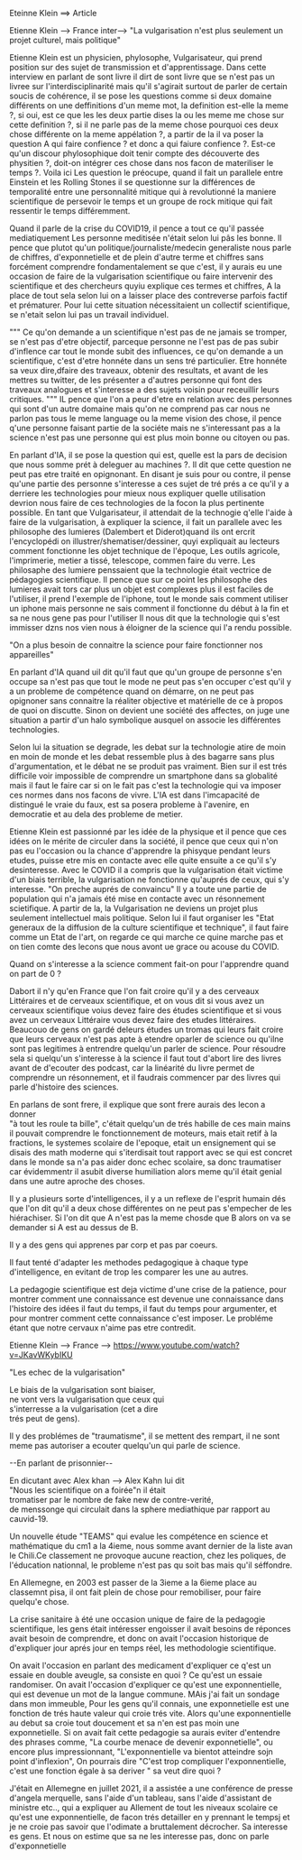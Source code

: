 



Eteinne Klein ==> Article


Etienne Klein --> France inter--> "La vulgarisation n'est plus seulement un projet culturel, mais politique"


Etienne Klein est un physicien, phylosophe, Vulgarisateur, qui prend 
position sur des sujet de transmission et d'apprentissage.
Dans cette interview en parlant de sont livre il dirt de sont livre 
que se n'est pas un livree sur l'interdisciplinarité mais qu'il 
s'agirait surtout de parler de certain soucis de cohérence, il se 
pose les questions comme si deux domaine différents on une deffinitions 
d'un meme mot, la definition est-elle la meme ?, si oui, est ce que les 
les deux partie dises la ou les meme me chose sur cette definition ?, 
si il ne parle pas de la meme chose pourquoi ces deux chose différente on
la meme appélation ?, a partir de la il va poser la question A 
qui faire confience ? et donc a qui faiure confience ?.
Est-ce qu'un discour phylosophique doit tenir compte des découverte des
physitien ?, doit-on intégrer ces chose dans nos facon de materiliser 
le temps ?. 
Voila ici Les question le préocupe, quand il fait un parallele entre 
Einstein et les Rolling Stones il se questionne sur la différences de 
temporalité entre une personnalité mitique qui à revolutionné la maniere 
scientifique de persevoir le temps et un groupe de rock mitique qui fait 
ressentir le temps différemment. 

Quand il parle de la crise du COVID19, il pence a tout ce qu'il passée 
mediatiquement Les personne meditisée n'était selon lui pâs les bonne. 
Il pence que plutot qu'un politique/journaliste/medecin generaliste nous 
parle de chiffres, d'exponnetielle et de plein d'autre terme et chiffres 
sans forcément comprendre fondamentalement se que c'est, il y aurais eu 
une occasion de faire de la vulgarisation scientifique ou faire intervenir 
des scientifique et des chercheurs quyiu explique ces termes et chiffres, 
A la place de tout sela selon lui on a laisser place des contreverse parfois 
factif et prématurer.
Pour lui cette situation nécessitaient un collectif scientifique, se n'etait 
selon lui pas un travail individuel. 

"""
Ce qu'on demande a un scientifique n'est 
pas de ne jamais se tromper, se n'est pas d'etre objectif, parceque personne 
ne l'est pas de pas subir d'inflence car tout le monde subit des influences, 
ce qu'on demande a un scientifique, c'est d'etre honnéte dans un sens tré 
particulier.
Etre honnéte sa veux dire,dfaire des traveaux, obtenir des resultats, et avant
de les mettres su twitter, de les présenter a d'autres personne qui font des 
traveaux analogues et s'interesse a des sujets voisin pour receuillir leurs 
critiques.
"""
IL pence que l'on a peur d'etre en relation avec des personnes qui sont d'un 
autre domaine mais qu'on ne comprend pas car nous ne parlon pas tous le meme 
language ou la meme vision des chose, il pence q'une personne faisant partie 
de la sociéte mais ne s'interessant pas a la science n'est pas une personne 
qui est plus moin bonne ou citoyen ou pas.

En parlant d'IA, il se pose la question qui est, quelle est la pars de 
decision que nous somme prét à deleguer au machines ?.
Il dit que cette question ne peut pas etre traité en opignonant.
En disant je suis pour ou contre, il pense qu'une partie des personne 
s'interesse a ces sujet de tré prés a ce qu'il y a derriere les technologies 
pour mieux nous expliquer quelle utilisation devrion nous faire de ces 
technologies de la focon la plus pertinente possible.
En tant que Vulgarisateur, il attendait de la technogie q'elle l'aide à 
faire de la vulgarisation, à expliquer la science, il fait un parallele 
avec les philosophe des lumieres (Dalembert et Diderot)quand ils ont ercrit 
l'encyclopédi on illustrer/shematiser/dessiner, quyi expliquait au lecteurs
comment fonctionne les objet technique de l'époque, Les outils agricole, 
l'imprimerie, metier a tissé, telescope, commen faire du verre.
Les philosaphe des lumiere penssaient que la technologie était vectrice de 
pédagogies scientifique.
Il pence que sur ce point les philosophe des lumieres avait tors car plus un 
objet est complexes plus il est faciles de l'utiliser, il prend l'exemple de 
l'iphone, tout le monde sais comment utiliser un iphone mais personne ne sais 
comment il fonctionne du début à la fin et sa ne nous gene pas pour l'utiliser 
Il nous dit que la technologie qui s'est immisser dzns nos vien nous à éloigner 
de la science qui l'a rendu possible. 

"On a plus besoin de connaitre la science pour faire fonctionner nos appareilles"

En parlant d'IA quand uil dit qu'il faut que qu'un groupe de personne s'en occupe
sa n'est pas que tout le mode ne peut pas s'en occuper c'est qu'il y a un probleme
de compétence quand on démarre, on ne peut pas opignoner sans connaitre la réaliter 
objective et matérielle de ce à propos de quoi on discutte.
Sinon on devient une société des affectes, on juge une situation a partir d'un halo 
symbolique ausquel on associe les différentes technologies.

Selon lui la situation se degrade, les debat sur la technologie atire de moin en 
moin de monde et les debat ressemble plus à des bagarre sans plus d'argumentation, 
et le débat ne se produit pas vraiment.
Bien sur il est trés difficile voir impossible de comprendre un smartphone dans sa 
globalité mais il faut le faire car si on le fait pas c'est la technologie qui va 
imposer ces normes dans nos facons de vivre.
L'IA est dans l'imcapacité de distingué le vraie du faux, est sa posera probleme à 
l'avenire, en democratie et au dela des probleme de metier.

Etienne Klein est passionné par les idée de la physique et il pence que ces idées 
on le mérite de circuler dans la société, il pence que ceux qui n'on pas eu l'occasion 
ou la chance d'apprendre la phisyque pendant leurs etudes, puisse etre mis en contacte 
avec elle quite ensuite a ce qu'il s'y desinteresse.
Avec le COVID il a compris que la vulgarisation était victime d'un biais terrible, la 
vulgarisation ne fonctionne qu'auprés de ceux, qui s'y interesse.
"On preche auprés de convaincu"
Il y a toute une partie de population qui n'a jamais été mise en contacte avec un 
résonnement scietifique.
A partir de la, la Vulgarisation ne deviens un projet plus seulement intellectuel mais 
politique.
Selon lui il faut organiser les "Etat generaux de la diffusion de la culture scientifique 
et technique", il faut faire comme un Etat de l'art, on regarde ce qui marche ce quine 
marche pas et on tien comte des lecons que nous avont ue grace ou acouse du COVID.


Quand on s'interesse a la science comment fait-on pour l'apprendre quand on part de 0 ? 

Dabort il n'y qu'en France que l'on fait croire qu'il y a des cerveaux Littéraires et 
de cerveaux scientifique, et on vous dit si vous avez un cerveaux scientifique voius 
devez faire des études scientifique et si vous avez un cerveaux Littéraire vous devez 
faire des etudes littéraires.
Beaucouo de gens on gardé deleurs études un tromas qui leurs fait croire que leurs 
cerveaux n'est pas apte à etendre oparler de science ou qu'ilne sont pas legitimes
à entrendre quelqu'un parler de science.
Pour résoudre sela si quelqu'un s'interesse à la science il faut tout d'abort lire 
des livres avant de d'ecouter des podcast, car la linéarité du livre permet de 
comprendre un résonnement, et il faudrais commencer par des livres qui parle d'histoire 
des sciences.

En parlans de sont frere, il explique que sont frere aurais des lecon a donner  
"à tout les roule ta bille", c'était quelqu'un de trés habille de ces main mains il 
pouvait comprendre le fonctionnement de moteurs, mais etait retif à la fractions, le 
systemes scolaire de l'epoque, etait un ensignement qui se disais des math moderne
qui s'iterdisait tout rapport avec se qui est concret dans le monde sa n'a pas aider 
donc echec scolaire, sa donc traumatiser car évidemmentr il asubit diverse humiliation 
alors meme qu'il était genial dans une autre aproche des choses. 

Il y a plusieurs sorte d'intelligences, il y a un reflexe de l'esprit humain dés que 
l'on dit qu'il a deux chose différentes on ne peut pas s'empecher de les hiérachiser.
Si l'on dit que A n'est pas la meme chosde que B alors on va se demander si A est au 
dessus de B.

Il y a des gens qui apprenes par corp et pas par coeurs.

Il faut tenté d'adapter les methodes pedagogique à chaque type d'intelligence, en 
evitant de trop les comparer les une au autres. 

La pedagogie scientifique est deja victime d'une crise de la patience, pour montrer
comment une connaissance est devenue une connaissance dans l'histoire des idées il 
faut du temps, il faut du temps pour argumenter, et pour montrer comment cette 
connaissance c'est imposer. Le probléme étant que notre cervaux n'aime pas etre 
contredit.







Etienne Klein --> France --> https://www.youtube.com/watch?v=JKavWKybIKU



"Les echec de la vulgarisation"


Le biais de la vulgarisation sont biaiser,  
ne vont vers la vulgarisation que ceux qui  
s'interresse a la vulgarisation (cet a dire  
trés peut de gens).  
  
Il y des problémes de "traumatisme", il se mettent des rempart, il ne sont meme pas autoriser a ecouter quelqu'un qui parle de science.

--En parlant de prisonnier--


En dicutant avec Alex khan --> Alex Kahn lui dit  
"Nous les scientifique on a foirée"n il était  
tromatiser par le nombre de fake new de contre-verité,  
de menssonge qui circulait dans la sphere mediathique 
par rapport au cauvid-19.

Un nouvelle étude "TEAMS" qui evalue les compétence en 
science et mathématique du cm1 a la 4ieme, nous somme 
avant dernier de la liste avan le Chili.Ce classement 
ne provoque aucune reaction, chez les poliques, de 
l'éducation nationnal, le probleme n'est pas qu soit 
bas mais qu'il séffondre.  

En Allemegne, en 2003 est passer de la 3ieme a la 6ieme 
place au classemnt pisa, il ont fait plein de chose pour 
remobiliser, pour faire quelqu'e chose.

La crise sanitaire à été une occasion unique de faire de 
la pedagogie scientifique, les gens était intéresser engoisser 
il avait besoins de réponces avait besoin de comprendre, et 
donc on avait l'occasion historique de d'expliquer jour aprés 
jour en temps réel, les methodologie scientifique.

On avait l'occasion en parlant des medicament d'expliquer 
ce q'est un essaie en double aveugle, sa consiste en quoi ?
Ce qu'est un essaie randomiser.
On avait l'occasion d'expliquer ce qu'est une exponnentielle,
qui est devenue un mot de la langue commune.
MAis j'ai fait un sondage dans mon immeuble, Pour les gens 
qu'il connais, une exponnetielle est une fonction de trés 
haute valeur qui croie trés vite.
Alors qu'une exponnentielle au debut sa croie tout doucement 
et sa n'en est pas moin une exponnetielle.
Si on avait fait cette pedagogie sa aurais eviter d'entendre 
des phrases comme, "La courbe menace de devenir exponnetielle",
ou encore plus impressionnant, 
"L'exponnentielle va bientot atteindre sojn point d'inflexion",
On pourrais dire "C'est trop compliquer l'exponnentielle, 
c'est une fonction égale à sa deriver " sa veut dire quoi ? 


J'était en Allemegne en juillet 2021, il a assistée a une conférence 
de presse d'angela merquelle, sans l'aide d'un tableau, sans l'aide 
d'assistant de ministre etc.., qui a expliquer au Allement de tout les 
niveaux scolaire ce qu'est une exponnentielle, de facon trés detailler 
en y prennant le tempsj et je ne croie pas savoir que l'odimate a 
bruttalement décrocher.
Sa interesse es gens.
Et nous on estime que sa ne les interesse pas, donc on parle d'exponnetielle 
